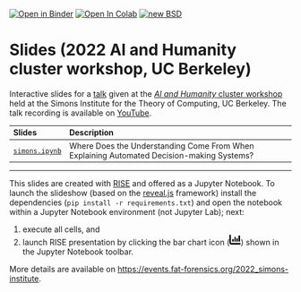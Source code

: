 [![Open in Binder](https://mybinder.org/badge_logo.svg)](https://mybinder.org/v2/gh/fat-forensics/events/master?filepath=resources%2F2022_simons-institute%2Fslides%2Fsimons.ipynb)
[![Open In Colab](https://colab.research.google.com/assets/colab-badge.svg)](https://colab.research.google.com/github/fat-forensics/events/blob/master/resources/2022_simons-institute/slides/simons.ipynb)
[![new BSD](https://img.shields.io/github/license/fat-forensics/events.svg)](https://github.com/fat-forensics/events/blob/master/LICENCE)

# Slides (2022 AI and Humanity cluster workshop, UC Berkeley) #

Interactive slides for a [talk][talk] given at the
[*AI and Humanity* cluster workshop][workshop] held at the Simons Institute for
the Theory of Computing, UC Berkeley.
The talk recording is available on [YouTube][youtube].

| Slides | Description |
|:-------|:------------|
| [`simons.ipynb`](simons.ipynb) | Where Does the Understanding Come From When Explaining Automated Decision-making Systems? |

---

This slides are created with [RISE](https://rise.readthedocs.io/) and
offered as a Jupyter Notebook.
To launch the slideshow (based on the [reveal.js](https://revealjs.com/)
framework) install the dependencies (`pip install -r requirements.txt`) and
open the notebook within a Jupyter Notebook environment (not Jupyter Lab);
next:

1. execute all cells, and
2. launch RISE presentation by clicking the bar chart icon
   (<img src="../../../assets/images/barchart.svg" width=20px />) shown in the
   Jupyter Notebook toolbar.

More details are available on
<https://events.fat-forensics.org/2022_simons-institute>.

[talk]: https://simons.berkeley.edu/talks/tbd-453
[workshop]: https://simons.berkeley.edu/workshops/schedule/21107
[youtube]: https://youtu.be/9z-9yngCcTA
